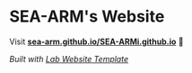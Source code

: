 
# SEA-ARM's Website

Visit **[sea-arm.github.io/SEA-ARMi.github.io](https://sea-arm.github.io/SEA-ARMi.github.io)** 🚀

_Built with [Lab Website Template](https://greene-lab.gitbook.io/lab-website-template-docs)_
